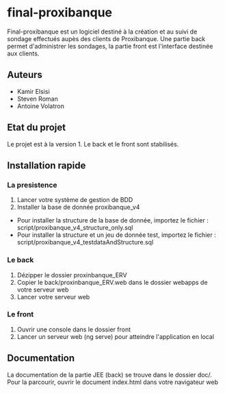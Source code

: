 # final-proxibanque
Final-proxibanque est un logiciel destiné à la création et au suivi de sondage effectués aupès des clients de Proxibanque. Une partie back permet d'administrer les sondages, la partie front est l'interface destinée aux clients.

## Auteurs
* Kamir Elsisi
* Steven Roman
* Antoine Volatron

## Etat du projet
Le projet est à la version 1. Le back et le front sont stabilisés.

## Installation rapide
### La presistence 
1. Lancer votre système de gestion de BDD
2. Installer la base de donnée proxibanque_v4
* Pour installer la structure de la base de donnée, importez le fichier : script/proxibanque_v4_structure_only.sql
* Pour installer la structure et un jeu de donnée test, importez le fichier : script/proxibanque_v4_testdataAndStructure.sql

### Le back
1. Dézipper le dossier proxinbanque_ERV
2. Copier le back/proxinbanque_ERV.web dans le dossier webapps de votre serveur web
3. Lancer votre serveur web

### Le front
1. Ouvrir une console dans le dossier front
2. Lancer un serveur web (ng serve) pour atteindre l'application en local


## Documentation

La documentation de la partie JEE (back) se trouve dans le dossier doc/. Pour la parcourir, ouvrir le document index.html dans votre navigateur web
